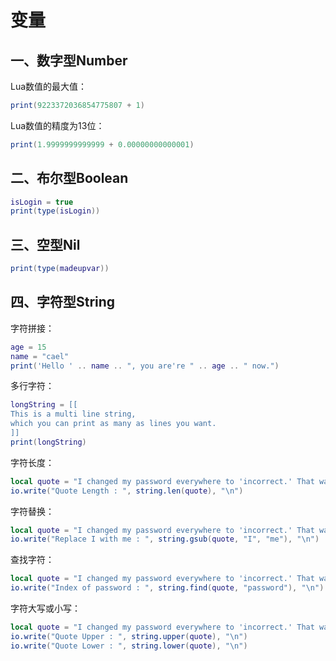 # 变量

## 一、数字型Number

Lua数值的最大值：

```lua
print(9223372036854775807 + 1)
```

Lua数值的精度为13位：

```lua
print(1.9999999999999 + 0.00000000000001)
```

## 二、布尔型Boolean

```lua
isLogin = true
print(type(isLogin))
```

## 三、空型Nil

```lua
print(type(madeupvar))
```

## 四、字符型String

字符拼接：

```lua
age = 15
name = "cael"
print('Hello ' .. name .. ", you are're " .. age .. " now.")
```

多行字符：

```lua
longString = [[
This is a multi line string,
which you can print as many as lines you want.
]]
print(longString)
```

字符长度：

```lua
local quote = "I changed my password everywhere to 'incorrect.' That way when I forget it,it always reminds me, 'Your password is incorrect.'"
io.write("Quote Length : ", string.len(quote), "\n")
```

字符替换：

```lua
local quote = "I changed my password everywhere to 'incorrect.' That way when I forget it,it always reminds me, 'Your password is incorrect.'"
io.write("Replace I with me : ", string.gsub(quote, "I", "me"), "\n")
```

查找字符：

```lua
local quote = "I changed my password everywhere to 'incorrect.' That way when I forget it,it always reminds me, 'Your password is incorrect.'"
io.write("Index of password : ", string.find(quote, "password"), "\n")
```

字符大写或小写：

```lua
local quote = "I changed my password everywhere to 'incorrect.' That way when I forget it,it always reminds me, 'Your password is incorrect.'"
io.write("Quote Upper : ", string.upper(quote), "\n")
io.write("Quote Lower : ", string.lower(quote), "\n")
```
